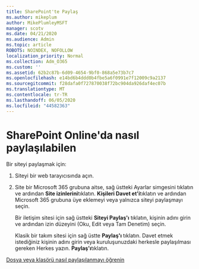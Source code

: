 ```yaml
---
title: SharePoint'te Paylaş
ms.author: mikeplum
author: MikePlumleyMSFT
manager: scotv
ms.date: 04/21/2020
ms.audience: Admin
ms.topic: article
ROBOTS: NOINDEX, NOFOLLOW
localization_priority: Normal
ms.collection: Adm_O365
ms.custom: ''
ms.assetid: 62b2c87b-6d09-4654-9bf0-868a5e73b7c7
ms.openlocfilehash: e14bd6b4ddd0b4fbe5a6f0991e7f12009c9a2137
ms.sourcegitcommit: f28dafa0f727870038f72bc904da926daf4ec07b
ms.translationtype: MT
ms.contentlocale: tr-TR
ms.lasthandoff: 06/05/2020
ms.locfileid: "44582363"
---
```

# <a name="how-to-share-in-sharepoint-online"></a>SharePoint Online'da nasıl paylaşılabilen

Bir siteyi paylaşmak için:
  
1. Siteyi bir web tarayıcısında açın.
    
2. Site bir Microsoft 365 grubuna aitse, sağ üstteki Ayarlar simgesini tıklatın ve ardından **Site izinlerini**tıklatın. **Kişileri Davet et'i**tıklatın ve ardından Microsoft 365 grubuna üye eklemeyi veya yalnızca siteyi paylaşmayı seçin. 
    
    Bir iletişim sitesi için sağ üstteki **Siteyi Paylaş'ı** tıklatın, kişinin adını girin ve ardından izin düzeyini (Oku, Edit veya Tam Denetim) seçin. 
    
    Klasik bir takım sitesi için sağ üstte **Paylaş'ı** tıklatın. Davet etmek istediğiniz kişinin adını girin veya kuruluşunuzdaki herkesle paylaşılması gereken Herkes yazın. **Paylaş'ı**tıklatın.
    
[Dosya veya klasörü nasıl paylaşılanmayı öğrenin](https://go.microsoft.com/fwlink/?linkid=511430)
  

